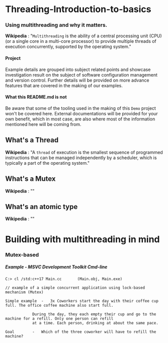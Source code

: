 # Threading-Introduction-to-basics

### Using multithreading and why it matters.

**Wikipedia** : "`Multithreading` is the ability of a central processing unit (CPU) (or a single core in a multi-core processor) to provide multiple threads of execution concurrently, supported by the operating system."

#### Project

Example details are grouped into subject related points and showcase investigation result on the subject of software configuration management and version control. Further details will be provided on more advance features that are covered in the making of our examples.

#### What this README.md is not

Be aware that some of the tooling used in the making of this `Demo` project won't be covered here. External documentations will be provided for your own benefit, which in most case, are also where most of the information mentioned here will be coming from.

## What's a Thread

**Wikipedia** : "A `thread` of execution is the smallest sequence of programmed instructions that can be managed independently by a scheduler, which is typically a part of the operating system."

## What's a Mutex

**Wikipedia** : ""

## What's an atomic type

**Wikipedia** : ""

# Building with multithreading in mind

### Mutex-based


##### Example - MSVC Development Toolkit Cmd-line

```
C:> cl /std:c++17 Main.cc		(Main.obj, Main.exe)
```

```
// example of a simple concurrent application using lock-based mechanism (Mutex)

Simple example	-	3x Coworkers start the day with their coffee cup full. The office coffee machine also start full.

			During the day, they each empty their cup and go to the machine for a refill. Only one person can refill
			at a time. Each person, drinking at about the same pace.

Goal		-	Which of the three coworker will have to refill the machine?

```